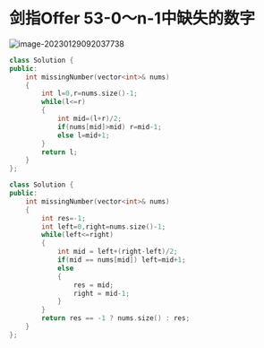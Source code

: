 # 剑指Offer 53-0～n-1中缺失的数字

![image-20230129092037738](https://happygoing.oss-cn-beijing.aliyuncs.com/img/image-20230129092037738.png)

```C++
class Solution {
public:
    int missingNumber(vector<int>& nums) 
    {
        int l=0,r=nums.size()-1;
        while(l<=r)
        {
            int mid=(l+r)/2;
            if(nums[mid]>mid) r=mid-1;
            else l=mid+1;
        }
        return l;
    }
};
```

```C++
class Solution {
public:
    int missingNumber(vector<int>& nums) 
    {
        int res=-1;
        int left=0,right=nums.size()-1;
        while(left<=right)
        {
            int mid = left+(right-left)/2;
            if(mid == nums[mid]) left=mid+1;
            else
            {
                res = mid;
                right = mid-1;
            }
        }
        return res == -1 ? nums.size() : res;
    }
};
```

